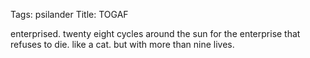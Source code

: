 Tags: psilander
Title: TOGAF
  
enterprised. twenty eight cycles around the sun for the enterprise that refuses to die. like a cat. but with more than nine lives.